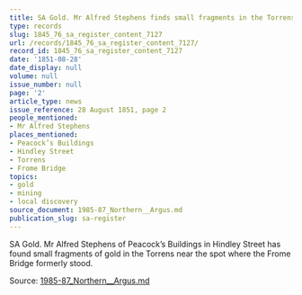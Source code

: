 ```yaml
---
title: SA Gold. Mr Alfred Stephens finds small fragments in the Torrens
type: records
slug: 1845_76_sa_register_content_7127
url: /records/1845_76_sa_register_content_7127/
record_id: 1845_76_sa_register_content_7127
date: '1851-08-28'
date_display: null
volume: null
issue_number: null
page: '2'
article_type: news
issue_reference: 28 August 1851, page 2
people_mentioned:
- Mr Alfred Stephens
places_mentioned:
- Peacock’s Buildings
- Hindley Street
- Torrens
- Frome Bridge
topics:
- gold
- mining
- local discovery
source_document: 1985-87_Northern__Argus.md
publication_slug: sa-register
---
```


SA Gold.  Mr Alfred Stephens of Peacock’s Buildings in Hindley Street has found small fragments of gold in the Torrens near the spot where the Frome Bridge formerly stood.

Source: [1985-87_Northern__Argus.md](/downloads/markdown/1985-87_Northern__Argus.md)
